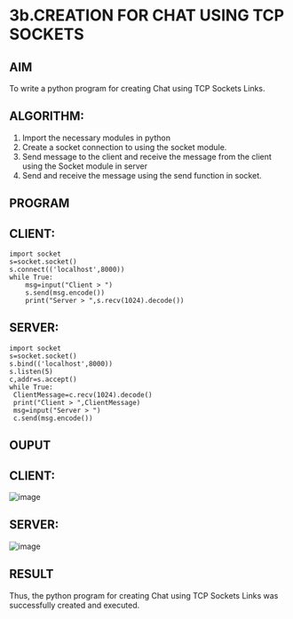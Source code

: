 # 3b.CREATION FOR CHAT USING TCP SOCKETS
## AIM
To write a python program for creating Chat using TCP Sockets Links.
## ALGORITHM:
1. Import the necessary modules in python
2. Create a socket connection to using the socket module.
3. Send message to the client and receive the message from the client using the Socket module in
 server
4. Send and receive the message using the send function in socket.
## PROGRAM

## CLIENT:
```
import socket 
s=socket.socket() 
s.connect(('localhost',8000)) 
while True: 
    msg=input("Client > ") 
    s.send(msg.encode()) 
    print("Server > ",s.recv(1024).decode())
```

## SERVER:
```
import socket
s=socket.socket()
s.bind(('localhost',8000))
s.listen(5)
c,addr=s.accept()
while True:
 ClientMessage=c.recv(1024).decode()
 print("Client > ",ClientMessage)
 msg=input("Server > ")
 c.send(msg.encode())
```
## OUPUT

## CLIENT:
![image](https://github.com/user-attachments/assets/72c3dc55-a5ab-4904-b794-df6cad25d34f)

## SERVER:
![image](https://github.com/user-attachments/assets/4d4352ed-93e9-4a8b-ab6f-e96cfcba7541)


## RESULT
Thus, the python program for creating Chat using TCP Sockets Links was successfully 
created and executed.
